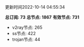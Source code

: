 更新时间2022-10-14 04:55:34

**总订阅: 73**
**总节点: 1867**
**有效节点: 731**
- v2ray节点: 265
- ss节点: 422
- trojan节点: 44

